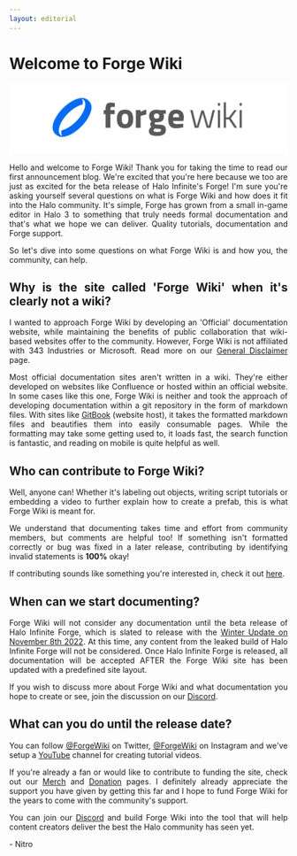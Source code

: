 ```yaml
---
layout: editorial
---
```



# Welcome to Forge Wiki

![Forge Wiki Logo](../.gitbook/assets/images/Forge%20Wiki%20-%201280x320.png)

<div style="text-align: justify">

Hello and welcome to Forge Wiki! Thank you for taking the time to read our first announcement blog. We're excited that you're here because we too are just as excited for the beta release of Halo Infinite's Forge! I'm sure you're asking yourself several questions on what is Forge Wiki and how does it fit into the Halo community. It's simple, Forge has grown from a small in-game editor in Halo 3 to something that truly needs formal documentation and that's what we hope we can deliver. Quality tutorials, documentation and Forge support.

So let's dive into some questions on what Forge Wiki is and how you, the community, can help.

## Why is the site called 'Forge Wiki' when it's clearly not a wiki?

I wanted to approach Forge Wiki by developing an 'Official' documentation website, while maintaining the benefits of public collaboration that wiki-based websites offer to the community. However, Forge Wiki is not affiliated with 343 Industries or Microsoft. Read more on our [General Disclaimer](https://www.forgewiki.com/resources/general-disclaimer) page.

Most official documentation sites aren't written in a wiki. They're either developed on websites like Confluence or hosted within an official website. In some cases like this one, Forge Wiki is neither and took the approach of developing documentation within a git repository in the form of markdown files. With sites like [GitBook](https://www.gitbook.com/) (website host), it takes the formatted markdown files and beautifies them into easily consumable pages. While the formatting may take some getting used to, it loads fast, the search function is fantastic, and reading on mobile is quite helpful as well.

## Who can contribute to Forge Wiki?

Well, anyone can! Whether it's labeling out objects, writing script tutorials or embedding a video to further explain how to create a prefab, this is what Forge Wiki is meant for.

We understand that documenting takes time and effort from community members, but comments are helpful too! If something isn't formatted correctly or bug was fixed in a later release, contributing by identifying invalid statements is **100%** okay!

If contributing sounds like something you're interested in, check it out [here](https://www.forgewiki.com/contributors/how-can-i-help/documenting).

## When can we start documenting?

Forge Wiki will not consider any documentation until the beta release of Halo Infinite Forge, which is slated to release with the [Winter Update on November 8th 2022](https://www.halowaypoint.com/news/halo-infinite-update-september-2022). At this time, any content from the leaked build of Halo Infinite Forge will not be considered. Once Halo Infinite Forge is released, all documentation will be accepted AFTER the Forge Wiki site has been updated with a predefined site layout.

If you wish to discuss more about Forge Wiki and what documentation you hope to create or see, join the discussion on our [Discord](https://discord.gg/7J4A6a2f8k).

## What can you do until the release date?

You can follow [@ForgeWiki](https://twitter.com/forgewiki) on Twitter, [@ForgeWiki](https://www.instagram.com/forgewiki/) on Instagram and we've setup a [YouTube](https://www.youtube.com/channel/UCuwFo8UDYYmQjew3EKfO50g) channel for creating tutorial videos.

If you're already a fan or would like to contribute to funding the site, check out our [Merch](https://merch.forgewiki.com/) and [Donation](https://www.forgewiki.com/contributors/how-can-i-help/donate) pages. I definitely already appreciate the support you have given by getting this far and I hope to fund Forge Wiki for the years to come with the community's support.

You can join our [Discord](https://discord.gg/7J4A6a2f8k) and build Forge Wiki into the tool that will help content creators deliver the best the Halo community has seen yet.

\- Nitro

</div>

